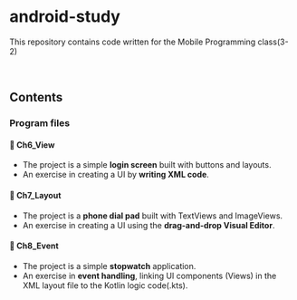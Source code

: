 # android-study
This repository contains code written for the Mobile Programming class(3-2)

<br/>

## Contents
### Program files
#### 📁 Ch6_View
- The project is a simple **login screen** built with buttons and layouts.
- An exercise in creating a UI by **writing XML code**.

#### 📁 Ch7_Layout
- The project is a **phone dial pad** built with TextViews and ImageViews.
- An exercise in creating a UI using the **drag-and-drop Visual Editor**.

#### 📁 Ch8_Event
- The project is a simple **stopwatch** application.
- An exercise in **event handling**, linking UI components (Views) in the XML layout file to the Kotlin logic code(.kts).
